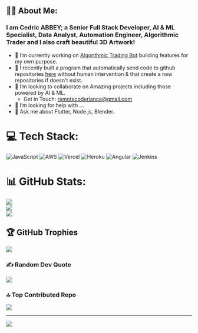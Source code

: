 ## 🙋‍♂️ About Me:
### I am  Cedric ABBEY; a Senior Full Stack Developer, AI & ML Specialist, Data Analyst, Automation Engineer, Algorithmic Trader and I also craft beautiful 3D Artwork!

- 🔭 I’m currently working on [Algorithmic Trading Bot](https://www.linkedin.com/feed/) building features for my own purpose.
- 🌱 I recently built a program that automatically send code to github repositories [here](visua.com) without human intervention & that create a new repositories if doesn't exist.
- 👯 I’m looking to collaborate on Amazing projects including those powered by AI & ML.
     - Get in Touch: remotecoderlance@gmail.com
- 🤔 I’m looking for help with ...
- 💬 Ask me about Flutter, Node.js, Blender.


# 💻 Tech Stack:
![JavaScript](https://img.shields.io/badge/javascript-%23323330.svg?style=for-the-badge&logo=javascript&logoColor=%23F7DF1E) ![AWS](https://img.shields.io/badge/AWS-%23FF9900.svg?style=for-the-badge&logo=amazon-aws&logoColor=white) ![Vercel](https://img.shields.io/badge/vercel-%23000000.svg?style=for-the-badge&logo=vercel&logoColor=white) ![Heroku](https://img.shields.io/badge/heroku-%23430098.svg?style=for-the-badge&logo=heroku&logoColor=white) ![Angular](https://img.shields.io/badge/angular-%23DD0031.svg?style=for-the-badge&logo=angular&logoColor=white) ![Jenkins](https://img.shields.io/badge/jenkins-%232C5263.svg?style=for-the-badge&logo=jenkins&logoColor=white)
# 📊 GitHub Stats:
![](https://github-readme-stats.vercel.app/api?username=remoteCoderLance&theme=dark&hide_border=true&include_all_commits=true&count_private=true)<br/>
![](https://nirzak-streak-stats.vercel.app/?user=remoteCoderLance&theme=dark&hide_border=true)<br/>
![](https://github-readme-stats.vercel.app/api/top-langs/?username=remoteCoderLance&theme=dark&hide_border=true&include_all_commits=true&count_private=true&layout=compact)

## 🏆 GitHub Trophies
![](https://github-profile-trophy.vercel.app/?username=remoteCoderLance&theme=radical&no-frame=false&no-bg=true&margin-w=4)

### ✍️ Random Dev Quote
![](https://quotes-github-readme.vercel.app/api?type=horizontal&theme=radical)

### 🔝 Top Contributed Repo
![](https://github-contributor-stats.vercel.app/api?username=remoteCoderLance&limit=5&theme=dark&combine_all_yearly_contributions=true)

---
[![](https://visitcount.itsvg.in/api?id=remoteCoderLance&icon=0&color=7)](https://visitcount.itsvg.in)

<!-- Proudly created with GPRM ( https://gprm.itsvg.in ) -->
  
<!--
**remoteCoderLance/remoteCoderLance** is a ✨ _special_ ✨ repository because its `README.md` (this file) appears on your GitHub profile.

Here are some ideas to get you started:

- 🔭 I’m currently working on ...
- 🌱 I’m currently learning ...
- 👯 I’m looking to collaborate on ...
- 🤔 I’m looking for help with ...
- 💬 Ask me about ...
- 📫 How to reach me: ...
- 😄 Pronouns: ...
- ⚡ Fun fact: ...
-->
